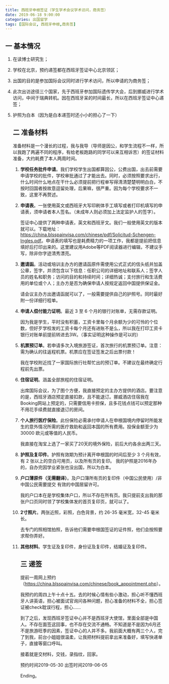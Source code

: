 ```yaml
---
title: 西班牙申根签证（学生学术会议学术访问，商务签）
date: 2019-06-18 9:00:00
categories: 出国留学
tags: [国际会议, 西班牙申根,商务签]
---
```


##    一 基本情况

1. 在读博士研究生；

2. 学校在北京，预约递签都在西班牙签证中心北京领区；

3. 出国的目的是参加国际会议同时进行学术访问，所以申请的为商务签；

4. 此次出访途径三个国家，先于西班牙参加国际遗传学大会，后到挪威进行学术访问，中间于瑞典转机。因在西班牙呆的时间最长，所以在西班牙签证中心递签；

5. 护照为白本（因为是白本递签时还小小的担心了一下）

   ##  二 准备材料

   准备材料是一个漫长的过程，我与我导（导师是因公，和学生流程不一样，所以我跑了两遍不同的程序，有给老板跑路的同学可以来互相诉苦）的签证材料准备，大约耗费了本人两周时间。

   1. **学校任务批件申请**。我们学校学生出国都算因公，公费出国，出去前需要申请学校的批件，学校审批通过了才能出去。同时，必须按照要求出行，什么时间什么地点在干什么必须提前把行程单写得清清楚楚明明白白，不按时回国者按故意逗留处理，后果嘛，很严重。因为每个学校要求不一致，这里不再赘述。

   2. **申请表**。一张使用英文或西班牙大写印刷体手工填写或者打印机填写的申请表，须申请者本人签名。（未成年人则必须加上法定监护人的签字）。

      签证中心提供了两种申请表，英文和西班牙文。我们一般使用英文的版本就可以。下载地址：<https://china.blsspainvisa.com/chinese/pdf/Solicitud-Schengen-Ingles.pdf>。申请表的填写也是耗费精力的一项工作，我都是提前把信息填好后打印出来的。这里建议用Adobe等PDF阅读器进行编辑，不建议手写，除非你字迹清秀漂亮。

   3. **邀请函**。活动或培训主办方的邀请函原件需使用公式正式的信头纸并加盖公章，签字，并须包含以下信息：任职公司的详细地址和联系人；签字人员的姓名和职务；访问的目的和持续时间；详细热诚；支付旅行和生活费用的单位或个人；主办方是否为确保申请人按规定返回中国提供保证金。

      请会议主办方出邀请函就可以了，一般需要提供自己的护照号。同时最好附一份详细行程单。

   4. **申请人偿付能力证明**。最近 3 至 6 个月的银行对账单，无需存款证明。

      因为我是学生，平时没有积蓄，工资卡里每个月余额为少的可怜的个位数，但好歹学校发的工资卡每个月还有进账不是么，所以我在打印工资卡银行对账单前提前转进去3W。（事实证明这种操作是可以的）

   5. **机票预订单**。若申请多次入境旅游签证，首次旅行的机票预订单。注意：需为确认的往返程机票。机票应在签证签发之后出票付款！

      我在学校附近找了一家国际旅行社帮忙出的预订单。不建议在最终确定行程前先出票。

   6. **住宿证明**。涵盖全部旅程的住宿证明。

      出席国际会议，为了图个方便，我直接预定的主办方提供的酒店。要注意的是，西班牙酒店预定直接扣款，且不能退订。挪威酒店住宿我在Booking网站上预定的，只需要信用卡担保，且多花钱点钱可以预定那种不用花手续费就直接退订的房间。

   7. **个人旅行医疗保险**。此份保险必需承付申请人在申根国境内停留时所能发生的意外情况所需的医疗救助和返回本国的所有费用。投保金额至少为 30000 欧元或等值的人民币。

      我直接在淘宝上选了一家买了20天的境外保险，前后大约各余出两三天。

   8. **护照及复印件**。护照有效期为预计离开申根国的时间后至少 3 个月有效，有 2 张以上的空白可用页，以及所有页的复印。
       我的护照是2016年办的，自办完因学业紧张也没出国，所以为白本。

   9. **户口薄原件（无需翻译）**。及户口簿所有页的复印件（中国公民使用）/非中国公民需要提交
      有效的中国居留许可。

      我的户口本在是学校集体户口，所以不存在所有页。我只提前支出我的那张户口页同时领了学校集体发的首页复印页，就可以了。

   10. **2寸照片**。两张近照，彩照，白色背景，约 26-35 毫米宽，32-45 毫米长。

       去专门的照相馆拍照，告诉他们需要申根国签证的证件照，他们会按照要求帮你弄好。

   11. **其他材料**。学生证及复印件，身份证及复印件，结婚证及复印件。

       ## 三 递签

       提前一周网上预约（<https://china.blsspainvisa.com/chinese/book_appointment.php>）。

       我预约的周四上午十点十五。去的时候心情有些小激动，担心听不懂西班牙人讲英语，担心被面试官询问各种问题，担心准备的材料不全，担心签证被check耽误行程，担心……

       到了之后，发现西班牙签证中心并不是西班牙大使馆，里面全部是中国人。不存在面签这回事，也不存在交流不通畅。不知道是不是因为6月还不是旅游旺季的因素，签证中心的人并不多。我前面大概有两三个人，完了到我，前台小姐姐很温柔，让我把材料提前拿出来准备好，填写快递单子，直接等窗口呼叫。

       接着就是交材料，交钱，录指纹，回家。

       预约时间2019-05-30
       出签时间2019-06-05
	   
	   Ending。